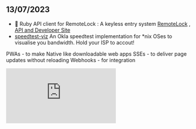 ## 13/07/2023
- 🔭 Ruby API client for RemoteLock : A keyless entry system [RemoteLock](https://remotelock.com/) , [API and Developer Site](https://developer.remotelock.com/api/docs#introduction) 
- [speedtest-viz](https://github.com/morganism/speedtest-viz) An Okla speedtest implementation for *nix OSes to visualise you bandwidth. Hold your ISP to accout!

PWAs - to make Native like downloadable web apps
SSEs - to deliver page updates without reloading
Webhooks - for integration




<!--
**morganism/morganism** is a ✨ _special_ ✨ repository because its `README.md` (this file) appears on your GitHub profile.

Here are some ideas to get you started:

- 🔭 I’m currently working on ...
- 🌱 I’m currently learning ...
- 👯 I’m looking to collaborate on ...
- 🤔 I’m looking for help with ...
- 💬 Ask me about ...
- 📫 How to reach me: ...
- 😄 Pronouns: ...
- ⚡ Fun fact: ...
-->
![.](http://canarytokens.com/articles/traffic/0d7qg8vt3e95x8v6hyo761s4u/contact.php)

